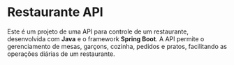 # Restaurante API

Este é um projeto de uma API para controle de um restaurante, desenvolvida com **Java** e o framework **Spring Boot**. A API permite o gerenciamento de mesas, garçons, cozinha, pedidos e pratos, facilitando as operações diárias de um restaurante.
